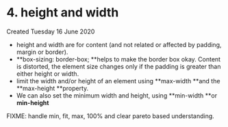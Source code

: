 # 4. height and width
Created Tuesday 16 June 2020


* height and width are for content (and not related or affected by padding, margin or border).
* **box-sizing: border-box; **helps to make the border box okay. Content is distorted, the element size changes only if the padding is greater than either height or width.
* limit the width and/or height of an element using **max-width **and the **max-height **property.
* We can also set the minimum width and height, using **min-width **or **min-height**

FIXME: handle min, fit, max, 100% and clear pareto based understanding.